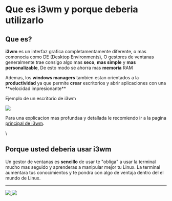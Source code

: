 # Que es i3wm y porque deberia utilizarlo



## Que es?

**i3wm** es un interfaz grafica completamentamente diferente, o mas comonocia como DE (Desktop Environments), O gestores de ventanas generalmente trae consigo algo mas **seco**, **mas simple** y **mas personalizable**, De esto modo se ahorra mas **memoria** RAM

Ademas, los **windows managers** tambien estan orientados a la **productividad** ya que permite **crear** escritorios y abrir aplicaciones con una \*\*velocidad impresionante\*\*



Ejemplo de un escritorio de i3wm

![](https://user-images.githubusercontent.com/41551840/82153670-508cfc80-983f-11ea-930f-e96ea94dbeb7.jpg)

Para una explicacion mas profundaa y detallada le recomiendo ir a la pagina [principal de i3wm](https://i3wm.org/).

\


## Porque usted deberia usar i3wm

Un gestor de ventanas es **sencillo** de usar te "obliga" a usar la terminal mucho mas seguido y aprenderas a manipular mejor tu Linux. La terminal aumentara tus conocimientos y te pondra con algo de ventaja dentro del el mundo de Linux.

***

[![](https://img.shields.io/badge/volver-red?\&style=for-the-badge) ](../../)[![](https://img.shields.io/badge/pr%C3%B3ximo-blue?\&style=for-the-badge)](1.2-Instalacao.md)
